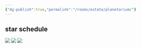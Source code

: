 ```yaml
---
{"dg-publish":true,"permalink":"/rooms/estate/planetarium/"}
---
```


## star schedule
![](https://i.imgur.com/j3KHYur.png)
![](https://i.imgur.com/DCNFo5o.png)
![](https://i.imgur.com/eaLnDHE.jpeg)
